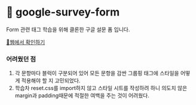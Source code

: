# 📝 google-survey-form
Form 관련 태그 학습을 위해 클론한 구글 설문 폼 입니다.

[🔗웹에서 확인하기](https://yeodahui.github.io/google-form/)

### 어려웠던 점
1. 각 문항마다 블럭이 구분되어 있어 모든 문항을 감싼 그룹핑 태그에 스타일을 어떻게 적용해야 할 지 고민되었다.
2. 학습차 reset.css를 import하지 않고 스타일 시트를 작성하려 하니 의도치 않은 margin과 padding때문에 적절한 여백을 주는 것이 어려웠다.
